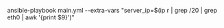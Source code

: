 ansible-playbook main.yml --extra-vars "server_ip=$(ip r | grep /20 | grep eth0 | awk '{print $9}')"